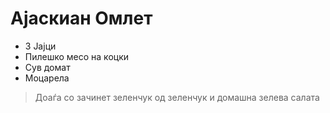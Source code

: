 # Ајаскиан Омлет 

- 3 Јајци
- Пилешко месо на коцки
- Сув домат
- Моцарела


> Доаѓа со зачинет зеленчук од зеленчук и домашна зелева салата
